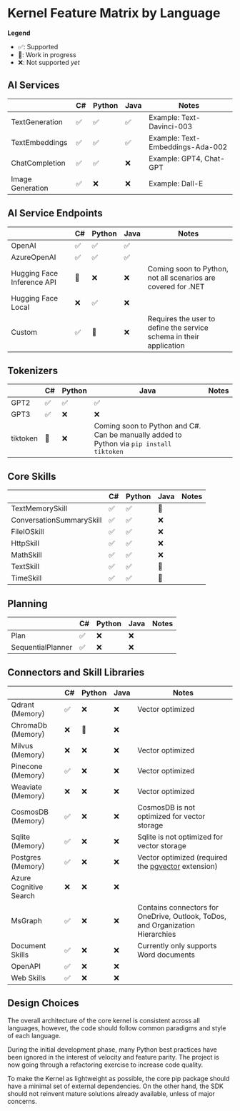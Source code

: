 # Kernel Feature Matrix by Language

**Legend**

- ✅: Supported
- 🔄: Work in progress
- ❌: Not supported _yet_

## AI Services

| | C# | Python | Java | Notes |
|---|---|---|---|---|
| TextGeneration                    | ✅ | ✅ | ✅ | Example: Text-Davinci-003 |
| TextEmbeddings                    | ✅ | ✅ | ✅ | Example: Text-Embeddings-Ada-002 |
| ChatCompletion                    | ✅ | ✅ | ❌ | Example: GPT4, Chat-GPT |
| Image Generation                  | ✅ | ❌ | ❌ | Example: Dall-E |

## AI Service Endpoints

| | C# | Python | Java| Notes |
|---|---|---|---|---|
| OpenAI                            | ✅ | ✅ | ✅ | |
| AzureOpenAI                       | ✅ | ✅ | ✅ | |
| Hugging Face Inference API        | 🔄 | ❌ | ❌ | Coming soon to Python, not all scenarios are covered for .NET |
| Hugging Face Local                | ❌ | ✅ | ❌ | |
| Custom                            | ✅ | 🔄 | ❌ | Requires the user to define the service schema in their application |

## Tokenizers

| | C# | Python | Java | Notes |
|---|---|---|---|---|
| GPT2                              | ✅ | ✅ | ✅ | |
| GPT3                              | ✅ | ❌ | ❌ | |
| tiktoken                          | 🔄 | ❌ | Coming soon to Python and C#. Can be manually added to Python via `pip install tiktoken` |

## Core Skills

| | C# | Python | Java | Notes |
|---|---|---|---|---|
| TextMemorySkill                   | ✅ | ✅ | 🔄 | |
| ConversationSummarySkill          | ✅ | ✅ | ❌ | |
| FileIOSkill                       | ✅ | ✅ | ❌ | |
| HttpSkill                         | ✅ | ✅ | ❌ | |
| MathSkill                         | ✅ | ✅ | ❌ | |
| TextSkill                         | ✅ | ✅ | 🔄 | |
| TimeSkill                         | ✅ | ✅ | 🔄 | |

## Planning

| | C# | Python | Java | Notes |
|---|---|---|---|---|
| Plan              | ✅ | ❌ | ❌ | |
| SequentialPlanner | ✅ | ❌ | ❌ | |

## Connectors and Skill Libraries

| | C# | Python | Java | Notes |
|---|---|---|---|---|
| Qdrant (Memory)                   | ✅ | ❌ | ❌ | Vector optimized |
| ChromaDb (Memory)                 | ❌ | 🔄 | ❌ | |
| Milvus (Memory)                   | ❌ | ❌ | ❌ | Vector optimized |
| Pinecone (Memory)                 | ✅ | ❌ | ❌ | Vector optimized |
| Weaviate (Memory)                 | ❌ | ❌ | ❌ | Vector optimized |
| CosmosDB (Memory)                 | ✅ | ❌ | ❌ | CosmosDB is not optimized for vector storage |
| Sqlite (Memory)                   | ✅ | ❌ | ❌ | Sqlite is not optimized for vector storage |
| Postgres (Memory)                 | ✅ | ❌ | ❌ | Vector optimized (required the [pgvector](https://github.com/pgvector/pgvector) extension) |
| Azure Cognitive Search            | ❌ | ❌ | ❌ | |
| MsGraph                           | ✅ | ❌ | ❌ | Contains connectors for OneDrive, Outlook, ToDos, and Organization Hierarchies |
| Document Skills                   | ✅ | ❌ | ❌ | Currently only supports Word documents |
| OpenAPI                           | ✅ | ❌ | ❌ | |
| Web Skills                        | ✅ | ❌ | ❌ | |

## Design Choices

The overall architecture of the core kernel is consistent across all languages,
however, the code should follow common paradigms and style of each language.

During the initial development phase, many Python best practices have been ignored
in the interest of velocity and feature parity. The project is now going through
a refactoring exercise to increase code quality.

To make the Kernel as lightweight as possible, the core pip package should have
a minimal set of external dependencies. On the other hand, the SDK should not
reinvent mature solutions already available, unless of major concerns.
